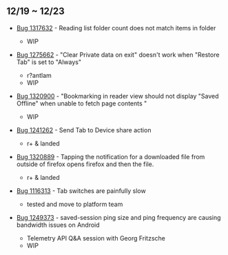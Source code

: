 ## 12/19 ~ 12/23
    
- [Bug 1317632](https://bugzilla.mozilla.org/show_bug.cgi?id=1317632) - Reading list folder count does not match items in folder
    - WIP

- [Bug 1275662](https://bugzilla.mozilla.org/show_bug.cgi?id=1275662) - "Clear Private data on exit" doesn't work when "Restore Tab" is set to "Always"
    - r?antlam
    - WIP
    
- [Bug 1320900](https://bugzilla.mozilla.org/show_bug.cgi?id=1320900) - "Bookmarking in reader view should not display "Saved Offline" when unable to fetch page contents "
    - WIP
    
- [Bug 1241262](https://bugzilla.mozilla.org/show_bug.cgi?id=1241262) - Send Tab to Device share action
    - r+ & landed
    
- [Bug 1320889](https://bugzilla.mozilla.org/show_bug.cgi?id=1320889) - Tapping the notification for a downloaded file from outside of firefox opens firefox and then the file.
    - r+ & landed

- [Bug 1116313](https://bugzilla.mozilla.org/show_bug.cgi?id=1116313) -  Tab switches are painfully slow
    - tested and move to platform team
    
- [Bug 1249373](https://bugzilla.mozilla.org/show_bug.cgi?id=1249373) -  saved-session ping size and ping frequency are causing bandwidth issues on Android
    - Telemetry API Q&A session with Georg Fritzsche
    - WIP

